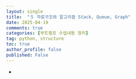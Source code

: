 ```yaml
---
layout: single
title:  "５ 자료구조와 알고리즘 Stack, Queue, Graph"
date: 2025-04-19
comments: true
categories: [부트캠프 수업내용 정리]
tag: python, structure
toc: true
author_profile: false
published: False
---
```




- 







